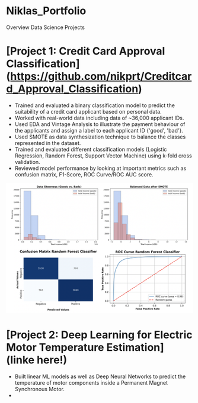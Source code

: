# Niklas_Portfolio
Overview Data Science Projects

# [Project 1: Credit Card Approval Classification] (https://github.com/nikprt/Creditcard_Approval_Classification)
* Trained and evaluated a binary classification model to predict the suitability of a credit card applicant based on personal data.
* Worked with real-world data including data of ~36,000 applicant IDs.
* Used EDA and Vintage Analysis to illustrate the payment behaviour of the applicants and assign a label to each applicant ID {'good', 'bad'}.
* Used SMOTE as data synthesization technique to balance the classes represented in the dataset.
* Trained and evaluated different classification models (Logistic Regression, Random Forest, Support Vector Machine) using k-fold cross validation.
* Reviewed model performance by looking at important metrics such as confusion matrix, F1-Score, ROC Curve/ROC AUC score.

![](/images/cc_plots.png)


# [Project 2: Deep Learning for Electric Motor Temperature Estimation] (linke here!)
* Built linear ML models as well as Deep Neural Networks to predict the temperature of motor components inside a Permanent Magnet Synchronous Motor.
* 


